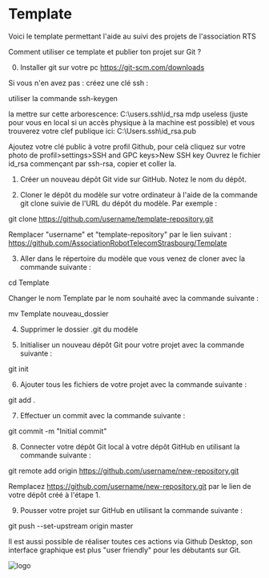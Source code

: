 # Template
Voici le template permettant l'aide au suivi des projets de l'association RTS

Comment utiliser ce template et publier ton projet sur Git ?

0. Installer git sur votre pc 
https://git-scm.com/downloads

Si vous n'en avez pas : créez une clé ssh : 

utiliser la commande ssh-keygen

la mettre sur cette arborescence: C:\users<yourusername>.ssh\id_rsa
mdp useless (juste pour vous en local si un accès physique à la machine est possible)
et  vous trouverez votre clef publique ici: C:\Users<nomUtilisateur>.ssh\id_rsa.pub

Ajoutez votre clé public à votre profil Github, pour celà cliquez sur votre photo de profil>settings>SSH and GPC keys>New SSH key
Ouvrez le fichier id_rsa commençant par ssh-rsa, copier et coller la. 

1. Créer un nouveau dépôt Git vide sur GitHub. Notez le nom du dépôt.

2. Cloner le dépôt du modèle sur votre ordinateur à l'aide de la commande git clone suivie de l'URL du dépôt du modèle. Par exemple :

git clone https://github.com/username/template-repository.git

Remplacer "username" et "template-repository" par le lien suivant : https://github.com/AssociationRobotTelecomStrasbourg/Template

3. Aller dans le répertoire du modèle que vous venez de cloner avec la commande suivante :

cd Template

Changer le nom Template par le nom souhaité avec la commande suivante : 

mv Template nouveau_dossier

4. Supprimer le dossier .git du modèle

5. Initialiser un nouveau dépôt Git pour votre projet avec la commande suivante :

git init 

6. Ajouter tous les fichiers de votre projet avec la commande suivante :

git add .

7. Effectuer un commit avec la commande suivante :

git commit -m "Initial commit"

8. Connecter votre dépôt Git local à votre dépôt GitHub en utilisant la commande suivante :

git remote add origin https://github.com/username/new-repository.git

Remplacez https://github.com/username/new-repository.git par le lien de votre dépôt créé à l'étape 1.

9. Pousser votre projet sur GitHub en utilisant la commande suivante :

git push --set-upstream origin master

Il est aussi possible de réaliser toutes ces actions via Github Desktop, son interface graphique est plus "user friendly" pour les débutants sur Git.

![logo](https://user-images.githubusercontent.com/97883569/224491210-221ec3b2-5f8e-453a-960b-218e50e97f09.png)
